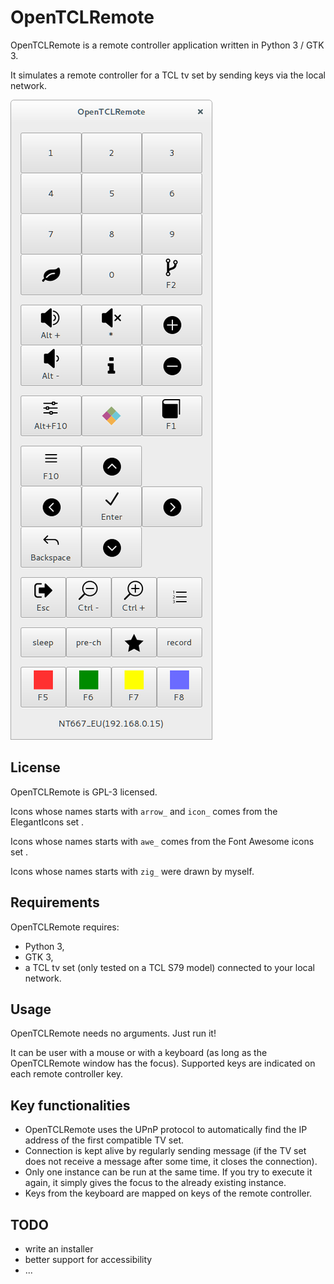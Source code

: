 OpenTCLRemote
=============

OpenTCLRemote is a remote controller application written in Python 3 / GTK 3.

It simulates a remote controller for a TCL tv set by sending keys via the
local network.

![The OpenTCLRemote GUI](opentclremote-screenshot.png "The OpenTCLRemote GUI")

License
-------

OpenTCLRemote is GPL-3 licensed.

Icons whose names starts with `arrow_` and `icon_` comes from the ElegantIcons
set [](https://www.elegantthemes.com/blog/resources/elegant-icon-font).

Icons whose names starts with `awe_` comes from the Font Awesome icons set
[](http://fontawesome.io/).

Icons whose names starts with `zig_` were drawn by myself.

Requirements
------------

OpenTCLRemote requires:

- Python 3,
- GTK 3,
- a TCL tv set (only tested on a TCL S79 model) connected to your local network.

Usage
-----

OpenTCLRemote needs no arguments. Just run it!

It can be user with a mouse or with a keyboard (as long as the OpenTCLRemote
window has the focus). Supported keys are indicated on each remote controller
key.

Key functionalities
-------------------

- OpenTCLRemote uses the UPnP protocol to automatically find the IP address of
  the first compatible TV set.
- Connection is kept alive by regularly sending message (if the TV set does not
  receive a message after some time, it closes the connection).
- Only one instance can be run at the same time. If you try to execute it again,
  it simply gives the focus to the already existing instance.
- Keys from the keyboard are mapped on keys of the remote controller.

TODO
----

- write an installer
- better support for accessibility
- ...
